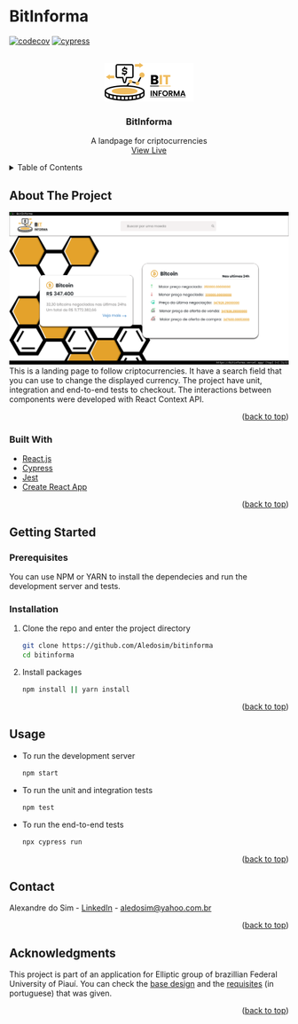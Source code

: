 # BitInforma
[![codecov][codecov-shield]][codecov-url]
[![cypress][cypress-shield]][cypress-url]

<div id="top"></div>

<!-- PROJECT LOGO -->
<br />
<div align="center">
  <a href="https://github.com/Aledosim/bitinforma">
    <!-- <img src=".github/images/logo.png" alt="Logo" width="80" height="80"> -->
    <img src=".github/images/logo.png" alt="Logo">
  </a>

  <h3 align="center">BitInforma</h3>

  <p align="center">
    A landpage for criptocurrencies
	<br>
    <a href="http://bitinforma.vercel.app/">View Live</a>
  </p>
</div>



<!-- TABLE OF CONTENTS -->
<details>
  <summary>Table of Contents</summary>
  <ol>
    <li>
      <a href="#about-the-project">About The Project</a>
      <ul>
        <li><a href="#built-with">Built With</a></li>
      </ul>
    </li>
    <li>
      <a href="#getting-started">Getting Started</a>
      <ul>
        <li><a href="#prerequisites">Prerequisites</a></li>
        <li><a href="#installation">Installation</a></li>
      </ul>
    </li>
    <li><a href="#usage">Usage</a></li>
    <li><a href="#contact">Contact</a></li>
    <li><a href="#acknowledgments">Acknowledgments</a></li>
  </ol>
</details>



<!-- ABOUT THE PROJECT -->
## About The Project

[![BitInforma Screen Shot](.github/images/screenshot.png "BitInforma Screen Shot")](http://bitinforma.vercel.app/)
This is a landing page to follow criptocurrencies. It have a search field that you can use to change the displayed currency. The project have unit, integration and end-to-end tests to checkout. The interactions between components were developed with React Context API.

<p align="right">(<a href="#top">back to top</a>)</p>



### Built With

* [React.js](https://reactjs.org/)
* [Cypress](https://www.cypress.io/)
* [Jest](https://jestjs.io/)
* [Create React App](https://create-react-app.dev/)

<p align="right">(<a href="#top">back to top</a>)</p>



<!-- GETTING STARTED -->
## Getting Started

### Prerequisites

You can use NPM or YARN to install the dependecies and run the development server and tests.

### Installation

1. Clone the repo and enter the project directory
   ```sh
   git clone https://github.com/Aledosim/bitinforma
   cd bitinforma
   ```
2. Install packages
   ```sh
   npm install || yarn install
   ```

<p align="right">(<a href="#top">back to top</a>)</p>


<!-- USAGE EXAMPLES -->
## Usage

* To run the development server
   ```sh
   npm start
   ```

* To run the unit and integration tests
   ```sh
   npm test
   ```

* To run the end-to-end tests
   ```sh
   npx cypress run
   ```

<p align="right">(<a href="#top">back to top</a>)</p>


<!-- CONTACT -->
## Contact

Alexandre do Sim - [LinkedIn](https://www.linkedin.com/in/alexandre-do-sim-86930414b/) - aledosim@yahoo.com.br

<p align="right">(<a href="#top">back to top</a>)</p>



<!-- ACKNOWLEDGMENTS -->
## Acknowledgments

This project is part of an application for Elliptic group of brazillian Federal University of Piauí. You can check the [base design](https://www.figma.com/file/iDe79w0M6YQ3sR9dTLZlBQ/BitInforma) and the [requisites](.github/Processo_Seletivo_-_Elliptic_Technology.pdf) (in portuguese) that was given.

<p align="right">(<a href="#top">back to top</a>)</p>


[codecov-shield]: https://codecov.io/gh/Aledosim/bitinforma/branch/master/graph/badge.svg?token=KYIE7J4D17
[codecov-url]: https://codecov.io/gh/Aledosim/bitinforma
[cypress-shield]: https://img.shields.io/endpoint?url=https://dashboard.cypress.io/badge/simple/xctxsj/master&style=flat&logo=cypress
[cypress-url]: https://dashboard.cypress.io/projects/xctxsj/runs

